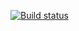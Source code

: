 [![Build status](https://ci.appveyor.com/api/projects/status/axyhy288lydxbp9j?svg=true)](https://ci.appveyor.com/project/Irina-Khaustova/homework-containers-1)
